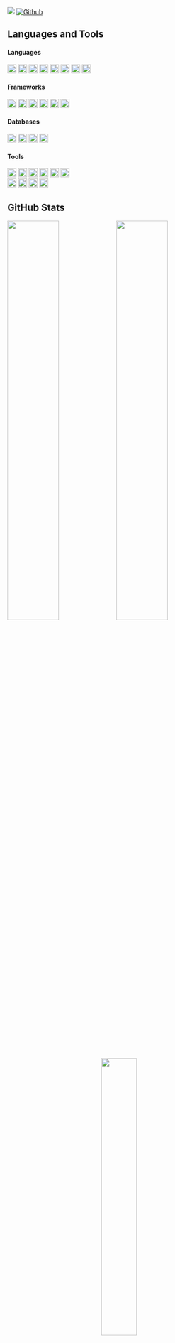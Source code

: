 ![](https://visitor-badge.laobi.icu/badge?page_id=igordzierwa)
[![Github](https://img.shields.io/github/followers/igordzierwa?label=Follow&style=social)](https://github.com/CharalambosIoannou)

## Languages and Tools
#### Languages
<div>
  <img height=20 src="https://img.shields.io/badge/python-3670A0?style=for-the-badge&logo=python&logoColor=ffdd54"/>
  <img height=20 src="https://img.shields.io/badge/java-%23ED8B00.svg?style=for-the-badge&logo=java&logoColor=white" />
  <img height=20 src="https://img.shields.io/badge/javascript-%23323330.svg?style=for-the-badge&logo=javascript&logoColor=%23F7DF1E" />
  <img height=20 src="https://img.shields.io/badge/typescript-%23007ACC.svg?style=for-the-badge&logo=typescript&logoColor=white" />
  <img height=20 src="https://img.shields.io/badge/r-%23276DC3.svg?style=for-the-badge&logo=r&logoColor=white" />
  <img height=20 src="https://img.shields.io/badge/c-%2300599C.svg?style=for-the-badge&logo=c&logoColor=white" />
  <img height=20 src="https://img.shields.io/badge/c++-%2300599C.svg?style=for-the-badge&logo=c%2B%2B&logoColor=white" />
  <img height=20 src="https://img.shields.io/badge/-GraphQL-E10098?style=for-the-badge&logo=graphql&logoColor=white" />
</div>

#### Frameworks
<div>
  <img height=20 src="https://img.shields.io/badge/django-%23092E20.svg?style=for-the-badge&logo=django&logoColor=white" />
  <img height=20 src="https://img.shields.io/badge/DJANGO-REST-ff1709?style=for-the-badge&logo=django&logoColor=white&color=ff1709&labelColor=gra" />
  <img height=20 src="https://img.shields.io/badge/spring-%236DB33F.svg?style=for-the-badge&logo=spring&logoColor=white" />
  <img height=20 src="https://img.shields.io/badge/react-%2320232a.svg?style=for-the-badge&logo=react&logoColor=%2361DAFB" />
  <img height=20 src="https://img.shields.io/badge/vuejs-%2335495e.svg?style=for-the-badge&logo=vuedotjs&logoColor=%234FC08D" />
  <img height=20 src="https://img.shields.io/badge/-cypress-%23E5E5E5?style=for-the-badge&logo=cypress&logoColor=058a5e" />
</div>

#### Databases
<div>
  <img height=20 src="https://img.shields.io/badge/postgres-%23316192.svg?style=for-the-badge&logo=postgresql&logoColor=white" />
  <img height=20 src="https://img.shields.io/badge/mysql-%2300f.svg?style=for-the-badge&logo=mysql&logoColor=white" />
  <img height=20 src="https://img.shields.io/badge/MongoDB-%234ea94b.svg?style=for-the-badge&logo=mongodb&logoColor=white" />
  <img height=20 src="https://img.shields.io/badge/sqlite-%2307405e.svg?style=for-the-badge&logo=sqlite&logoColor=white" />
</div>

#### Tools
<div>
  <img height=20 src="https://img.shields.io/badge/git-%23F05033.svg?style=for-the-badge&logo=git&logoColor=white" />
  <img height=20 src="https://img.shields.io/badge/AWS-%23FF9900.svg?style=for-the-badge&logo=amazon-aws&logoColor=white" />
  <img height=20 src="https://img.shields.io/badge/docker-%230db7ed.svg?style=for-the-badge&logo=docker&logoColor=white" />
  <img height=20 src="https://img.shields.io/badge/kubernetes-%23326ce5.svg?style=for-the-badge&logo=kubernetes&logoColor=white" />
  <img height=20 src="https://img.shields.io/badge/circle%20ci-%23161616.svg?style=for-the-badge&logo=circleci&logoColor=white" />
  <img height=20 src="https://img.shields.io/badge/github%20actions-%232671E5.svg?style=for-the-badge&logo=githubactions&logoColor=white" />
</div>

<div>
  <img height=20 src="https://img.shields.io/badge/azure-%230072C6.svg?style=for-the-badge&logo=microsoftazure&logoColor=white" />
  <img height=20 src="https://img.shields.io/badge/jira-%230A0FFF.svg?style=for-the-badge&logo=jira&logoColor=white" />
  <img height=20 src="https://img.shields.io/badge/confluence-%23172BF4.svg?style=for-the-badge&logo=confluence&logoColor=white" />
  <img height=20 src="https://img.shields.io/badge/Trello-%23026AA7.svg?style=for-the-badge&logo=Trello&logoColor=white" />
</div>

## GitHub Stats
<div class='container'>
  <img style="height: auto; width: 48%;" class="img" src="https://github-readme-stats.vercel.app/api?username=igordzierwa&show_icons=true&count_private=true&theme=github_dark" />
  <img style="height: auto; width: 48%;" class="img" src="https://github-readme-streak-stats.herokuapp.com?user=igordzierwa&theme=github-dark-blue" />
</div>
<p align="center">
  <img style="height: auto; width: 40%;" class="img" src="https://github-readme-stats.vercel.app/api/top-langs/?username=igordzierwa&theme=github_dark&langs_count=8&exclude_repo=computer-graphics-labs&hide=html,css&layout=compact" />
</p>

## Projects and Laboratory Classes
<details>
  <summary>Projects</summary>
  <ul>
    <li>
      <a href="https://github.com/igordzierwa/student-internships-system-project">System Supporting Student Internships (Engineer Thesis)</a> - web application supporting the whole process of the student internships, written using Spring (Backend) and Vue.js (Frontend).
    </li>
    <li>
      <a href="https://github.com/igordzierwa/cypress-api-automation">API Test Aumation using Cypress (TypeScript)</a> - tests of several controllers using similar approach to Page Object Pattern.
    </li>
    <li>
      <a href="https://github.com/igordzierwa/java-to-python-translator-project">Java to Python Translator</a> - translator is written using Java and ANTLR.
    </li>
    <li>
      <a href="https://github.com/igordzierwa/databases-northwind-project">Northwind database using MongoDB</a> - implementation of the well-known Northwind database using MongoDB and Spring.
    </li>
    <li>
      <a href="https://github.com/igordzierwa/bookstore-microservices-project">Bookstore using Microservices</a> - backend (Spring) implementation of the bookstore activities using microsevices approach.
    </li>
    <li>
      <a href="https://github.com/igordzierwa/librario-project">Librario</a> - web application supporting the library activities, written using Spring (Backend) and Vue.js (Frontend).
    </li>
  </ul>
</details>

<details>
  <summary>Laboratory Classes from Engineering Studies</summary>
  <ul>
    <li>
      <a href="https://github.com/igordzierwa/database-frameworks-labs"/>Database Frameworks
    </li>
    <li>
      <a href="https://github.com/igordzierwa/operating-systems-labs">Operating Systems</a>
    </li>
    <li>
      <a href="https://github.com/igordzierwa/computer-graphics-labs">Computer Graphics</a>
    </li>
    <li>
      <a href="https://github.com/igordzierwa/snake-game-project">Introduction to Computer Science - Snake Game</a>
    </li>
  </ul>
</details>

<details>
  <summary>Laboratory Classes from Mastering Studies</summary>
</details>


